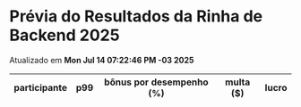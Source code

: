 # Prévia do Resultados da Rinha de Backend 2025
Atualizado em **Mon Jul 14 07:22:46 PM -03 2025**


| participante | p99 | bônus por desempenho (%) | multa ($) | lucro |
| -- | -- | -- | -- | -- |
